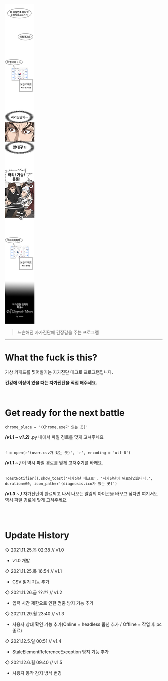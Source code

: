 ![title](img/SDM_header.jpg)
> 느슨해진 자가진단에 긴장감을 주는 프로그램
---
# What the fuck is this?
가상 키패드를 찢어발기는 자가진단 매크로 프로그램입니다.

**건강에 이상이 있을 때는 자가진단을 직접 해주세요.**

<br>

# Get ready for the next battle
```
chrome_place = '(Chrome.exe가 있는 곳)'
```
***(v1.1 ~ v1.2)*** .py 내에서 파일 경로를 맞게 고쳐주세요 <br><br>
```
f = open(r'(user.csv가 있는 곳)', 'r', encoding = 'utf-8')
```
***(v1.1 ~ )*** 이 역시 파일 경로를 맞게 고쳐주기를 바래요. <br><br>
```
ToastNotifier().show_toast('자가진단 매크로', '자가진단이 완료되었습니다.', duration=60, icon_path=r'(diagnosis.ico가 있는 곳)')
```
***(v1.3 ~ )*** 자가진단이 완료되고 나서 나오는 알림의 아이콘을 바꾸고 싶다면 여기서도 역시 파일 경로에 맞게 고쳐주세요. <br><br>

<br>

# Update History
◇ 2021.11.25.목 02:38 // v1.0
- v1.0 개발

◇ 2021.11.25.목 16:54 // v1.1
- CSV 읽기 기능 추가

◇ 2021.11.26.금 ??:?? // v1.2
- 입력 시간 제한으로 인한 멈춤 방지 기능 추가

◇ 2021.11.29.월 23:40 // v1.3
- 사용자 상태 확인 기능 추가(Online = headless 옵션 추가 / Offline = 작업 후 pc 종료)

◇ 2021.12.5.일 00:51 // v1.4
- StaleElementReferenceException 방지 기능 추가

◇ 2021.12.6.월 09:40 // v1.5
- 사용자 동작 감지 방식 변경
